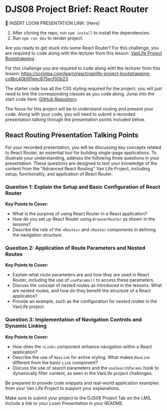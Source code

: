 # DJS08 Project Brief: React Router

🎥 INSERT LOOM PRESENTATION LINK: [Here]

1. After cloning the repo, run `npm install` to install the dependencies.
2. Run `npm run dev` to render project.

Are you ready to get stuck into some React Router? For this challenge, you are required to code along with the lecturer from this lesson: [VanLife Project Bootstrapping](https://scrimba.com/learn/react/vanlife-project-bootstrapping-co8bc40b191eec875ecf00b23).

For this challenge you are required to code along with the lecturer from this lesson: https://scrimba.com/learn/react/vanlife-project-bootstrapping-co8bc40b191eec875ecf00b23

The starter code has all the CSS styling required for the project; you will just need to link the corresponding classes as you code along. Jump into the start code here: [GitHub Repository](https://github.com/CodeSpace-Academy/StudentNo_Classcode_Group_Name-Surname_DJS08/tree/main).

The focus for this project will be to understand routing and present your code. Along with your code, you will need to submit a recorded presentation talking through the presentation points included below.

## React Routing Presentation Talking Points

For your recorded presentation, you will be discussing key concepts related to React Router, an essential tool for building single-page applications. To illustrate your understanding, address the following three questions in your presentation. These questions are designed to test your knowledge of the content from the "Advanced React Routing" Van Life Project, including setup, functionality, and application of React Router.

### Question 1: Explain the Setup and Basic Configuration of React Router

**Key Points to Cover:**

- What is the purpose of using React Router in a React application?
- How do you set up React Router using `BrowserRouter` as shown in the lessons?
- Describe the role of the `<Routes>` and `<Route>` components in defining the navigation structure.

### Question 2: Application of Route Parameters and Nested Routes

**Key Points to Cover:**

- Explain what route parameters are and how they are used in React Router, including the use of `useParams()` to access these parameters.
- Discuss the concept of nested routes as introduced in the lessons. What are nested routes, and how do they benefit the structure of a React application?
- Provide an example, such as the configuration for nested routes in the VanLife project.

### Question 3: Implementation of Navigation Controls and Dynamic Linking

**Key Points to Cover:**

- How does the `<Link>` component enhance navigation within a React application?
- Describe the use of `NavLink` for active styling. What makes `NavLink` different from the basic `Link` component?
- Discuss the use of search parameters and the `useSearchParams` hook to dynamically filter content, as seen in the VanLife project challenges.

Be prepared to provide code snippets and real-world application examples from your Van Life Project to support your explanations.

Make sure to submit your project to the DJS08 Project Tab on the LMS. Include a link to your Loom Presentation in your README.
